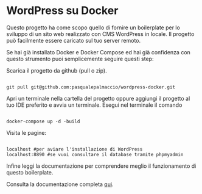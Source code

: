 # WordPress su Docker

Questo progetto ha come scopo quello di fornire un boilerplate per lo sviluppo di un sito web realizzato con CMS WordPress in locale. Il progetto può facilmente essere caricato sul tuo server remoto. 

Se hai già installato Docker e Docker Compose ed hai già confidenza con questo strumento puoi semplicemente seguire questi step:

Scarica il progetto da github (pull o zip). 
<pre><code>
git pull git@github.com:pasqualepalmaccio/wordpress-docker.git
</code></pre>

Apri un terminale nella cartella del progetto oppure aggiungi il progetto al tuo IDE preferito e avvia un terminale. Esegui nel terminale il comando 

<pre><code>
docker-compose up -d -build
</code></pre>

Visita le pagine: 

<pre><code>
localhost #per aviare l'installazione di WordPress
localhost:8890 #se vuoi consultare il database tramite phpmyadmin
</code></pre>

Infine leggi la documentazione per comprendere meglio il funzionamento di questo boilerplate. 

Consulta la documentazione completa <a href="/doc/Introduzione.md">qui</a>. 